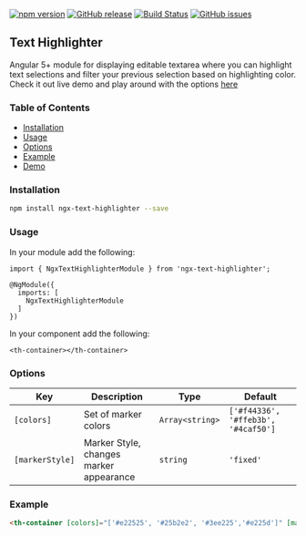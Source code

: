 [![npm version](https://img.shields.io/npm/v/ngx-text-highlighter.svg)](https://www.npmjs.com/package/ngx-text-highlighter)
[![GitHub release](https://img.shields.io/github/release/mmounirf/ngx-text-highlighter.svg)](https://github.com/mmounirf/ngx-text-highlighter/releases)
[![Build Status](https://travis-ci.org/mmounirf/ngx-text-highlighter.svg?branch=master)](https://travis-ci.org/mmounirf/ngx-text-highlighter)
[![GitHub issues](https://img.shields.io/github/issues/mmounirf/ngx-text-highlighter.svg)](https://github.com/mmounirf/ngx-text-highlighter/issues)

## Text Highlighter

Angular 5+ module for displaying editable textarea where you can highlight text selections and filter your previous selection based on highlighting color. Check it out live demo and play around with the options [here](https://mmounirf.github.io/ngx-text-highlighter/)

### Table of Contents

* [Installation](#installation)
* [Usage](#usage)
* [Options](#options)
* [Example](#example)
* [Demo](https://mmounirf.github.io/ngx-text-highlighter/)

### Installation

```bash
npm install ngx-text-highlighter --save
```

### Usage

In your module add the following:
```
import { NgxTextHighlighterModule } from 'ngx-text-highlighter';

@NgModule({
  imports: [
    NgxTextHighlighterModule
  ]
})
```

In your component add the following:
```
<th-container></th-container>
```

### Options

| Key | Description | Type | Default |
| ----- | ----- | ----- | ----- |
| ```[colors]``` | Set of marker colors | ```Array<string>``` | ```['#f44336', '#ffeb3b', '#4caf50']``` |
| ```[markerStyle]``` | Marker Style, changes marker appearance | ```string``` | ```'fixed'```

### Example

```html
<th-container [colors]="['#e22525', '#25b2e2', '#3ee225','#e225d']" [markerStyle]="'float'"></th-container>
```
